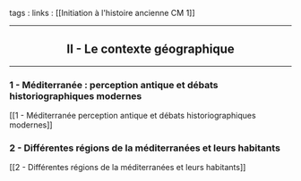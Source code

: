 tags : 
links : [[Initiation à l'histoire ancienne CM 1]]

****

<h2 style="text-align: center;"> II - Le contexte géographique </h2>

****

### 1 - Méditerranée : perception antique et débats historiographiques modernes

[[1 - Méditerranée  perception antique et débats historiographiques modernes]]

### 2 - Différentes régions de la méditerranées et leurs habitants 

[[2 - Différentes régions de la méditerranées et leurs habitants]]